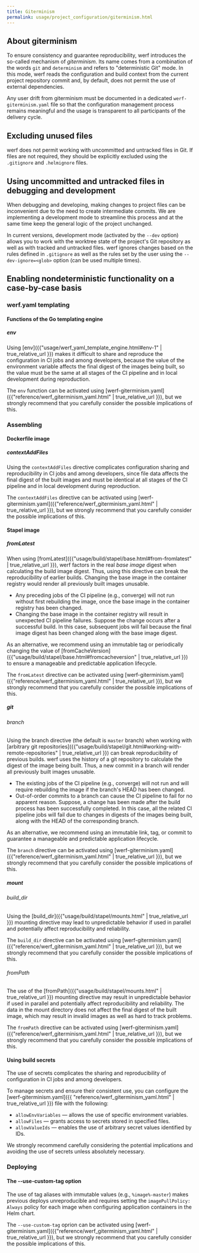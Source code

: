 ```yaml
---
title: Giterminism
permalink: usage/project_configuration/giterminism.html
---
```


## About giterminism

To ensure consistency and guarantee reproducibility, werf introduces the so-called mechanism of _giterminism_. Its name comes from a combination of the words `git` and `determinism` and refers to "deterministic Git" mode. In this mode, werf reads the configuration and build context from the current project repository commit and, by default, does not permit the use of external dependencies.

Any user drift from giterminism must be documented in a dedicated `werf-giterminism.yaml` file so that the configuration management process remains meaningful and the usage is transparent to all participants of the delivery cycle.

## Excluding unused files

werf does not permit working with uncommitted and untracked files in Git. If files are not required, they should be explicitly excluded using the `.gitignore` and `.helmignore` files.

## Using uncommitted and untracked files in debugging and development

When debugging and developing, making changes to project files can be inconvenient due to the need to create intermediate commits. We are implementing a development mode to streamline this process and at the same time keep the general logic of the project unchanged.

In current versions, development mode (activated by the `--dev` option) allows you to work with the worktree state of the project's Git repository as well as with tracked and untracked files. werf ignores changes based on the rules defined in `.gitignore` as well as the rules set by the user using the `--dev-ignore=<glob>` option (can be used multiple times).

##  Enabling nondeterministic functionality on a case-by-case basis

### werf.yaml templating

#### Functions of the Go templating engine

##### env

Using [env]({{"usage/werf_yaml_template_engine.html#env-1" | true_relative_url }}) makes it difficult to share and reproduce the configuration in CI jobs and among developers, because the value of the environment variable affects the final digest of the images being built, so the value must be the same at all stages of the CI pipeline and in local development during reproduction.

The `env` function can be activated using [werf-giterminism.yaml]({{"reference/werf_giterminism_yaml.html" | true_relative_url }}), but we strongly recommend that you carefully consider the possible implications of this.

### Assembling

#### Dockerfile image

##### contextAddFiles

Using the `contextAddFiles` directive complicates configuration sharing and reproducibility in CI jobs and among developers, since file data affects the final digest of the built images and must be identical at all stages of the CI pipeline and in local development during reproduction.

The `contextAddFiles` directive can be activated using [werf-giterminism.yaml]({{"reference/werf_giterminism_yaml.html" | true_relative_url }}), but we strongly recommend that you carefully consider the possible implications of this.

#### Stapel image

##### fromLatest

When using [fromLatest]({{"usage/build/stapel/base.html#from-fromlatest" | true_relative_url }}), werf factors in the real _base image_ digest when calculating the build image digest. Thus, using this directive can break the reproducibility of earlier builds. Changing the base image in the container registry would render all previously built images unusable.

* Any preceding jobs of the CI pipeline (e.g., converge) will not run without first rebuilding the image, once the base image in the container registry has been changed.
* Changing the base image in the container registry will result in unexpected CI pipeline failures. Suppose the change occurs after a successful build. In this case, subsequent jobs will fail because the final image digest has been changed along with the base image digest.

As an alternative, we recommend using an immutable tag or periodically changing the value of [fromCacheVersion]({{"usage/build/stapel/base.html#fromcacheversion" | true_relative_url }}) to ensure a manageable and predictable application lifecycle.

The `fromLatest` directive can be activated using [werf-giterminism.yaml]({{"reference/werf_giterminism_yaml.html" | true_relative_url }}), but we strongly recommend that you carefully consider the possible implications of this.

##### git

###### branch

Using the branch directive (the default is `master` branch) when working with [arbitrary git repositories]({{"usage/build/stapel/git.html#working-with-remote-repositories" | true_relative_url }}) can break reproducibility of previous builds. werf uses the history of a git repository to calculate the digest of the image being built. Thus, a new commit in a branch will render all previously built images unusable.

* The existing jobs of the CI pipeline (e.g., converge) will not run and will require rebuilding the image if the branch's HEAD has been changed.
* Out-of-order commits to a branch can cause the CI pipeline to fail for no apparent reason. Suppose, a change has been made after the build process has been successfully completed. In this case, all the related CI pipeline jobs will fail due to changes in digests of the images being built, along with the HEAD of the corresponding branch.

As an alternative, we recommend using an immutable link, tag, or commit to guarantee a manageable and predictable application lifecycle.

The `branch` directive can be activated using [werf-giterminism.yaml]({{"reference/werf_giterminism_yaml.html" | true_relative_url }}), but we strongly recommend that you carefully consider the possible implications of this.

##### mount

###### build_dir

Using the [build_dir]({{"usage/build/stapel/mounts.html" | true_relative_url }}) mounting directive may lead to unpredictable behavior if used in parallel and potentially affect reproducibility and reliability.

The `build_dir` directive can be activated using [werf-giterminism.yaml]({{"reference/werf_giterminism_yaml.html" | true_relative_url }}), but we strongly recommend that you carefully consider the possible implications of this.

###### fromPath

The use of the [fromPath]({{"usage/build/stapel/mounts.html" | true_relative_url }}) mounting directive may result in unpredictable behavior if used in parallel and potentially affect reproducibility and reliability. The data in the mount directory does not affect the final digest of the built image, which may result in invalid images as well as hard to track problems.

The `fromPath` directive can be activated using [werf-giterminism.yaml]({{"reference/werf_giterminism_yaml.html" | true_relative_url }}), but we strongly recommend that you carefully consider the possible implications of this.

#### Using build secrets

The use of secrets complicates the sharing and reproducibility of configuration in CI jobs and among developers.

To manage secrets and ensure their consistent use, you can configure the [werf-giterminism.yaml]({{ "reference/werf_giterminism_yaml.html" | true_relative_url }}) file with the following:

- `allowEnvVariables` — allows the use of specific environment variables.
- `allowFiles` — grants access to secrets stored in specified files.
- `allowValueIds` — enables the use of arbitrary secret values identified by IDs.

We strongly recommend carefully considering the potential implications and avoiding the use of secrets unless absolutely necessary.

### Deploying

#### The --use-custom-tag option

The use of tag aliases with immutable values (e.g., `%image%-master`) makes previous deploys unreproducible and requires setting the `imagePullPolicy: Always` policy for each image when configuring application containers in the Helm chart.

The `--use-custom-tag` oprion can be activated using [werf-giterminism.yaml]({{"reference/werf_giterminism_yaml.html" | true_relative_url }}), but we strongly recommend that you carefully consider the possible implications of this.
